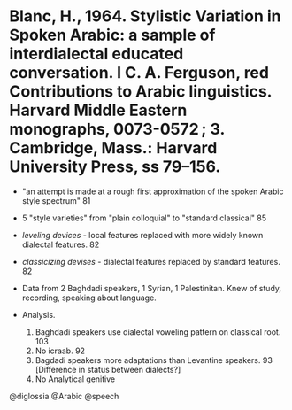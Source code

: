 # Blanc, H., 1964. Stylistic Variation in Spoken Arabic: a sample of interdialectal educated conversation. I C. A. Ferguson, red Contributions to Arabic linguistics. Harvard Middle Eastern monographs, 0073-0572 ; 3. Cambridge, Mass.: Harvard University Press, ss 79–156.


- "an attempt is made at a rough first approximation of the spoken Arabic style spectrum" 81

- 5 "style varieties" from "plain colloquial" to "standard classical" 85

- *leveling devices* - local features replaced with more widely known dialectal features. 82

- *classicizing devises* - dialectal features replaced by standard features. 82

- Data from 2 Baghdadi speakers, 1 Syrian, 1 Palestinitan. Knew of study, recording, speaking about language.

- Analysis.
    1. Baghdadi speakers use dialectal voweling pattern on classical root. 103
    2. No icraab. 92
    3. Bagdadi speakers more adaptations than Levantine speakers. 93 [Difference in status between dialects?]
    4. No Analytical genitive 

@diglossia
@Arabic
@speech
